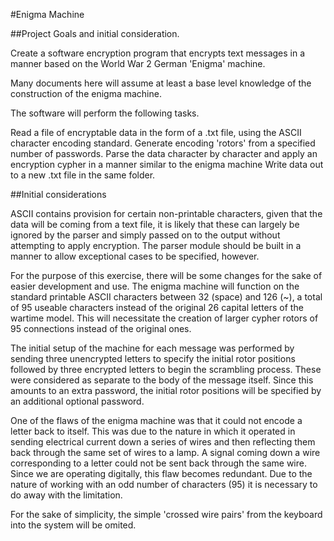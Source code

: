 #Enigma Machine

##Project Goals and initial consideration.

Create a software encryption program that encrypts text messages in a manner based on the World War 2 German 'Enigma' machine.

Many documents here will assume at least a base level knowledge of the construction of the enigma machine.

The software will perform the following tasks.

Read a file of encryptable data in the form of a .txt file, using the ASCII character encoding standard.
Generate encoding 'rotors' from a specified number of passwords.
Parse the data character by character and apply an encryption cypher in a manner similar to the enigma machine
Write data out to a new .txt file in the same folder.


##Initial considerations

ASCII contains provision for certain non-printable characters, given that the data will be coming from a text file, it is likely
that these can largely be ignored by the parser and simply passed on to the output without attempting to apply encryption.
The parser module should be built in a manner to allow exceptional cases to be specified, however.

For the purpose of this exercise, there will be some changes for the sake of easier development and use. The enigma machine will
function on the standard printable ASCII characters between 32 (space) and 126 (~), a total of 95 useable characters instead of
the original 26 capital letters of the wartime model. This will necessitate the creation of larger cypher rotors of 95 connections
instead of the original ones.

The initial setup of the machine for each message was performed by sending three unencrypted letters to specify the initial rotor
positions followed by three encrypted letters to begin the scrambling process. These were considered as separate to the body of
the message itself. Since this amounts to an extra password, the initial rotor positions will be specified by an additional
optional password.

One of the flaws of the enigma machine was that it could not encode a letter back to itself. This was due to the nature in which it
operated in sending electrical current down a series of wires and then reflecting them back through the same set of wires to a
lamp. A signal coming down a wire corresponding to a letter could not be sent back through the same wire. Since we are operating
digitally, this flaw becomes redundant. Due to the nature of working with an odd number of characters (95) it is necessary to do
away with the limitation.

For the sake of simplicity, the simple 'crossed wire pairs' from the keyboard into the system will be omited.
